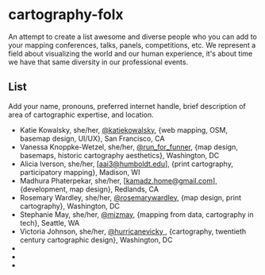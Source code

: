 # cartography-folx
An attempt to create a list awesome and diverse people who you can add to your mapping conferences, talks, panels, competitions, etc. We represent a field about visualizing the world and our human experience, it's about time we have that same diversity in our professional events.

## List 
Add your name, pronouns, preferred internet handle, brief description of area of cartographic expertise, and location.

- Katie Kowalsky, she/her, [@katiekowalsky](https://twitter.com/katiekowalsky), {web mapping, OSM, basemap design, UI/UX}, San Francisco, CA
- Vanessa Knoppke-Wetzel, she/her, [@run_for_funner](https://twitter.com/run_for_funner), {map design, basemaps, historic cartography aesthetics}, Washington, DC
- Alicia Iverson, she/her, [aai3@humboldt.edu], {print cartography, participatory mapping}, Madison, WI
- Madhura Phaterpekar, she/her, [kamadz.home@gmail.com], {development, map design}, Redlands, CA
- Rosemary Wardley, she/her, [@rosemarywardley](https://twitter.com/RosemaryWardley), {map design, print cartography}, Washington, DC
- Stephanie May, she/her, [@mizmay](https://twitter.com/mizmay), {mapping from data, cartography in tech}, Seattle, WA
- Victoria Johnson, she/her, [@hurricanevicky
](https://twitter.com/hurricanevicky), {cartography, twentieth century cartographic design}, Washington, DC
- 
- 
- 
